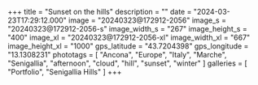 +++
title = "Sunset on the hills"
description = ""
date = "2024-03-23T17:29:12.000"
image = "20240323@172912-2056"
image_s = "20240323@172912-2056-s"
image_width_s = "267"
image_height_s = "400"
image_xl = "20240323@172912-2056-xl"
image_width_xl = "667"
image_height_xl = "1000"
gps_latitude = "43.7204398"
gps_longitude = "13.1308231"
phototags = [ "Ancona", "Europe", "Italy", "Marche", "Senigallia", "afternoon", "cloud", "hill", "sunset", "winter" ]
galleries = [ "Portfolio", "Senigallia Hills" ]
+++
